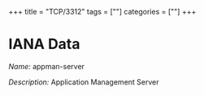 +++
title = "TCP/3312"
tags = [""]
categories = [""]
+++

# IANA Data

_Name:_ appman-server

_Description:_ Application Management Server


